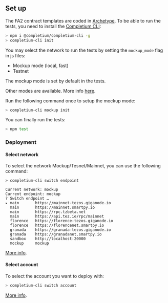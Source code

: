 ## Set up
The FA2 contract templates are coded in [Archetype](https://docs.archetype-lang.org/).
To be able to run the tests, you need to install the [Completium CLI](https://completium.com/docs/cli):
```bash
> npm i @completium/completium-cli -g
> completium-cli init
```

You may select the network to run the tests by setting the `mockup_mode` flag in js files:
* Mockup mode (local, fast)
* Testnet

The mockup mode is set by default in the tests.

Other modes are available. More info [here](https://completium.com/docs/cli/network#switch-endpoint).

Run the following command once to setup the mockup mode:
```bash
> completium-cli mockup init
```

You can finally run the tests:
```bash
> npm test
```
### Deployment
#### Select network

To select the network Mockup/Tesnet/Mainnet, you can use the following command:

```
> completium-cli switch endpoint

Current network: mockup
Current endpoint: mockup
? Switch endpoint …
▸ main       https://mainnet-tezos.giganode.io
  main       https://mainnet.smartpy.io
  main       https://rpc.tzbeta.net
  main       https://api.tez.ie/rpc/mainnet
  florence   https://florence-tezos.giganode.io
  florence   https://florencenet.smartpy.io
  granada    https://granada-tezos.giganode.io
  granada    https://granadanet.smartpy.io
  sandbox    http://localhost:20000
  mockup     mockup
```

[More info](https://completium.com/docs/cli/network).

#### Select account

To select the account you want to deploy with:
```bash
> completium-cli switch account
```

[More info](https://completium.com/docs/cli/account).
